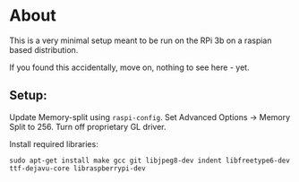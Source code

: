 # About
This is a very minimal setup meant to be run on the RPi 3b on a raspian based distribution.

If you found this accidentally, move on, nothing to see here - yet.

## Setup:

Update Memory-split using `raspi-config`. Set Advanced Options -> Memory Split to 256. Turn off proprietary GL driver.

Install required libraries:

`sudo apt-get install make gcc git libjpeg8-dev indent libfreetype6-dev ttf-dejavu-core libraspberrypi-dev`


